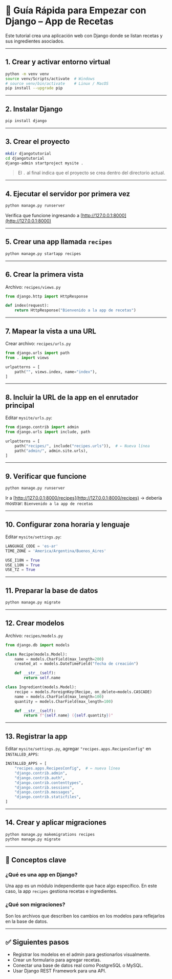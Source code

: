 # 🚀 Guía Rápida para Empezar con Django – App de Recetas

Este tutorial crea una aplicación web con Django donde se listan recetas y sus ingredientes asociados.

---

## 1. Crear y activar entorno virtual

```bash
python -m venv venv
source venv/Scripts/activate  # Windows
# source venv/bin/activate    # Linux / MacOS
pip install --upgrade pip
```

---

## 2. Instalar Django

```bash
pip install django
```

---

## 3. Crear el proyecto

```bash
mkdir djangotutorial
cd djangotutorial
django-admin startproject mysite .
```

> El `.` al final indica que el proyecto se crea dentro del directorio actual.

---

## 4. Ejecutar el servidor por primera vez

```bash
python manage.py runserver
```

Verifica que funcione ingresando a [http://127.0.0.1:8000](http://127.0.0.1:8000)

---

## 5. Crear una app llamada `recipes`

```bash
python manage.py startapp recipes
```

---

## 6. Crear la primera vista

Archivo: `recipes/views.py`

```python
from django.http import HttpResponse

def index(request):
    return HttpResponse("Bienvenido a la app de recetas")
```

---

## 7. Mapear la vista a una URL

Crear archivo: `recipes/urls.py`

```python
from django.urls import path
from . import views

urlpatterns = [
    path("", views.index, name="index"),
]
```

---

## 8. Incluir la URL de la app en el enrutador principal

Editar `mysite/urls.py`:

```python
from django.contrib import admin
from django.urls import include, path

urlpatterns = [
    path("recipes/", include("recipes.urls")),  # ← Nueva línea
    path("admin/", admin.site.urls),
]
```

---

## 9. Verificar que funcione

```bash
python manage.py runserver
```

Ir a [http://127.0.0.1:8000/recipes](http://127.0.0.1:8000/recipes) → debería mostrar: `Bienvenido a la app de recetas`

---

## 10. Configurar zona horaria y lenguaje

Editar `mysite/settings.py`:

```python
LANGUAGE_CODE = 'es-ar'
TIME_ZONE = 'America/Argentina/Buenos_Aires'

USE_I18N = True
USE_L10N = True
USE_TZ = True
```

---

## 11. Preparar la base de datos

```bash
python manage.py migrate
```

---

## 12. Crear modelos

Archivo: `recipes/models.py`

```python
from django.db import models

class Recipe(models.Model):
    name = models.CharField(max_length=200)
    created_at = models.DateTimeField("fecha de creación")

    def __str__(self):
        return self.name

class Ingredient(models.Model):
    recipe = models.ForeignKey(Recipe, on_delete=models.CASCADE)
    name = models.CharField(max_length=100)
    quantity = models.CharField(max_length=100)

    def __str__(self):
        return f"{self.name} ({self.quantity})"
```

---

## 13. Registrar la app

Editar `mysite/settings.py`, agregar `"recipes.apps.RecipesConfig"` en `INSTALLED_APPS`:

```python
INSTALLED_APPS = [
    "recipes.apps.RecipesConfig",  # ← nueva línea
    "django.contrib.admin",
    "django.contrib.auth",
    "django.contrib.contenttypes",
    "django.contrib.sessions",
    "django.contrib.messages",
    "django.contrib.staticfiles",
]
```

---

## 14. Crear y aplicar migraciones

```bash
python manage.py makemigrations recipes
python manage.py migrate
```

---

## 🧠 Conceptos clave

### ¿Qué es una app en Django?
Una app es un módulo independiente que hace algo específico. En este caso, la app `recipes` gestiona recetas e ingredientes.

### ¿Qué son migraciones?
Son los archivos que describen los cambios en los modelos para reflejarlos en la base de datos.

---

## ✅ Siguientes pasos

- Registrar los modelos en el admin para gestionarlos visualmente.
- Crear un formulario para agregar recetas.
- Conectar una base de datos real como PostgreSQL o MySQL.
- Usar Django REST Framework para una API.

